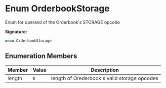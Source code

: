 
# Enum OrderbookStorage

Enum for operand of the Orderbook's STORAGE opcode

<b>Signature:</b>

```typescript
enum OrderbookStorage 
```

## Enumeration Members

|  Member | Value | Description |
|  --- | --- | --- |
|  length | `0` | length of Orederbook's valid storage opcodes |

